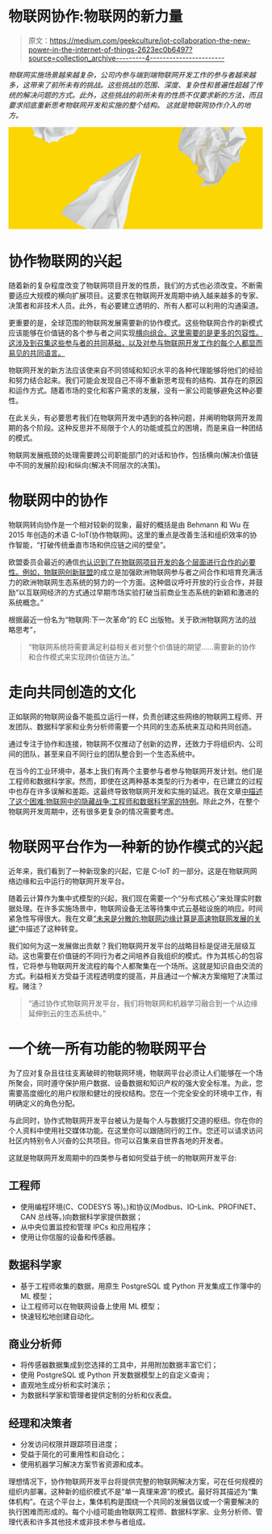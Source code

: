 # 物联网协作:物联网的新力量

> 原文：<https://medium.com/geekculture/iot-collaboration-the-new-power-in-the-internet-of-things-2623ec0b6497?source=collection_archive---------4----------------------->

*物联网实施场景越来越复杂，公司内参与端到端物联网开发工作的参与者越来越多，这带来了前所未有的挑战。这些挑战的范围、深度、复杂性和普遍性超越了传统的解决问题的方式。此外，这些挑战的前所未有的性质不仅要求新的方法，而且要求彻底重新思考物联网开发和实施的整个结构。* *这就是物联网协作介入的地方。*

![](img/2d9412618a0d8963de5085b24afd8392.png)

# 协作物联网的兴起

随着新的复杂程度改变了物联网项目开发的性质，我们的方式也必须改变。不断需要适应大规模的横向扩展项目。这要求在物联网开发周期中纳入越来越多的专家、决策者和非技术人员。此外，有必要建立透明的、所有人都可以利用的沟通渠道。

更重要的是，全球范围的物联网发展需要新的协作模式。这些物联网合作的新模式应该能够在价值链的各个参与者之间实现[横向组合。这里需要的是更多的包容性。这涉及到召集这些参与者的共同基础，以及对参与物联网开发工作的每个人都显而易见的共同语言。](https://www.forbes.com/sites/forbestechcouncil/2019/08/01/solving-the-iots-biggest-paradox-requires-a-collaborative-approach/#21a5b10345f7)

物联网开发的新方法应该使来自不同领域和知识水平的各种代理能够将他们的经验和努力结合起来。我们可能会发现自己不得不重新思考现有的结构、其存在的原因和运作方式。随着市场的变化和客户需求的发展，没有一家公司能够避免这种必要性。

在此关头，有必要思考我们在物联网开发中遇到的各种问题，并阐明物联网开发周期的各个阶段。这种反思并不局限于个人的功能或孤立的困境，而是来自一种团结的模式。

物联网发展瓶颈的处理需要跨公司职能部门的对话和协作，包括横向(解决价值链中不同的发展阶段)和纵向(解决不同层次的决策)。

# 物联网中的协作

物联网转向协作是一个相对较新的现象，最好的概括是由 Behmann 和 Wu 在 2015 年创造的术语 C-IoT(协作物联网)。这里的重点是改善生活和组织效率的协作智能，“打破传统垂直市场和供应链之间的壁垒”。

欧盟委员会最近的通信[也认识到了在物联网项目开发的各个层面进行合作的必要性。例如，](https://ec.europa.eu/digital-single-market/en/internet-of-things)[物联网创新联盟](https://aioti.eu/)的成立是加强欧洲物联网参与者之间合作和培育充满活力的欧洲物联网生态系统的努力的一个方面。这种倡议呼吁开放的行业合作，并鼓励“以互联网经济的方式通过早期市场实验打破当前商业生态系统的新颖和激进的系统概念。”

根据最近一份名为“物联网:下一次革命”的 EC 出版物。关于欧洲物联网方法的战略思考”，

> “物联网系统将需要满足利益相关者对整个价值链的期望……需要新的协作和合作模式来实现跨价值链方法。”

# 走向共同创造的文化

正如联网的物联网设备不能孤立运行一样，负责创建这些网络的物联网工程师、开发团队、数据科学家和业务分析师需要一个共同的生态系统来互动和共同创造。

通过专注于协作和连接，物联网不仅推动了创新的边界，还致力于将组织内、公司间的团队，甚至来自不同行业的团队整合到一个生态系统中。

在当今的工业环境中，基本上我们有两个主要参与者参与物联网开发计划。他们是工程师和数据科学家。然而，即使在这两种基本类型的行为者中，在已建立的过程中也存在许多误解和差距。这最终导致物联网开发和实施的延迟。我在文章[中描述了这个困难:物联网中的隐藏战争:工程师和数据科学家的特例](https://www.record-evolution.de/en/the-engineer-and-the-data-scientist-the-war-of-the-worlds-in-iiot/)。除此之外，在整个物联网开发周期中，还有很多更复杂的情况需要考虑。

# 物联网平台作为一种新的协作模式的兴起

近年来，我们看到了一种新现象的兴起，它是 C-IoT 的一部分。这是在物联网网络边缘和云中运行的物联网开发平台。

随着云计算作为集中式模型的兴起，我们现在需要一个“分布式核心”来处理实时数据处理。在许多实施场景中，物联网设备无法等待集中式云基础设施的响应。时间紧急性写得很大。我在文章[“未来是分散的:物联网边缘计算是高速物联网发展的关键”](https://www.record-evolution.de/en/the-future-is-decentralized-iot-edge-computing-as-key-to-high-speed-iot-development/)中描述了这种转变。

我们如何为这一发展做出贡献？我们物联网开发平台的战略目标是促进无层级互动。这也需要在价值链的不同行为者之间培养自我组织的模式。作为其核心的包容性，它将参与物联网开发流程的每个人都聚集在一个场所。这就是知识自由交流的方式。利益相关方受益于流程透明度的提高，并且通过一个解决方案缩短了决策过程。赌注？

> “通过协作式物联网开发平台，我们将物联网和机器学习融合到一个从边缘延伸到云的生态系统中。”

# 一个统一所有功能的物联网平台

为了应对复杂且往往支离破碎的物联网环境，物联网平台必须让人们能够在一个场所聚会，同时遵守保护用户数据、设备数据和知识产权的强大安全标准。为此，您需要高度细化的用户权限和健壮的授权结构。您在一个完全安全的环境中工作，有明确定义的角色分配。

与此同时，协作式物联网开发平台被认为是每个人与数据打交道的枢纽。你在你的个人资料中使用社交媒体功能。在这里你可以跟随同行的工作。您还可以请求访问社区内特别令人兴奋的公共项目。你可以召集来自世界各地的开发者。

这就是物联网开发周期中的四类参与者如何受益于统一的物联网开发平台:

## 工程师

*   使用编程环境(C、CODESYS 等)。)和协议(Modbus、IO-Link、PROFINET、CAN 总线等。)向数据科学家提供数据；
*   从中央位置监控和管理 IPCs 和应用程序；
*   使用让你信服的设备和传感器。

## 数据科学家

*   基于工程师收集的数据，用原生 PostgreSQL 或 Python 开发集成工作簿中的 ML 模型；
*   让工程师可以在物联网设备上使用 ML 模型；
*   快速轻松地创建自动化。

## 商业分析师

*   将传感器数据集成到您选择的工具中，并用附加数据丰富它们；
*   使用 PostgreSQL 或 Python 开发数据模型上的自定义查询；
*   直观地生成分析和实时演示；
*   为数据科学家和管理者提供定制的分析和仪表盘。

## 经理和决策者

*   分发访问权限并跟踪项目进度；
*   受益于简化的可重用性和自动化；
*   使用机器学习解决方案节省资源和成本。

理想情况下，协作物联网开发平台将提供完整的物联网解决方案，可在任何规模的组织内部署。这种新的组织模式不是“单一真理来源”的模式。最好将其描述为“集体机构”。在这个平台上，集体机构是围绕一个共同的发展倡议或一个需要解决的执行困难而形成的。每个小组可能由物联网工程师、数据科学家、业务分析师、管理代表和许多其他技术或非技术参与者组成。